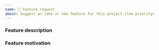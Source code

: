 ```yaml
---
name: 💫 Feature request
about: Suggest an idea or new feature for this project (low priority)
---
```


<!-- Please search existing issues to avoid creating duplicates, remember before the title text add tag: [Feature request] -->

### Feature description

<!-- Describe below this line the feature you'd like -->

### Feature motivation

<!-- Why do you want this? Write motivation below this line -->

<!--
PAID SUPPORT :
If you need paid support with hight priority donate correct tier on:
- https://github.com/sponsors/thingnoy
- https://www.patreon.com/join/thingnoy

Please send me an email (support@thingnoy.io) before donation, i try provide correct price quotation for your bug or new feature.
-->
